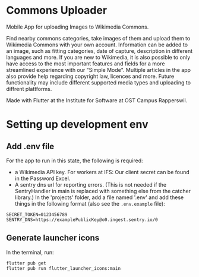 # Commons Uploader
Mobile App for uploading Images to Wikimedia Commons. 

Find nearby commons categories, take images of them and upload them to Wikimedia Commons with your own account. Information can be added to an image, such as fitting categories, date of capture, description in different languages and more. If you are new to Wikimedia, it is also possible to only have access to the most important features and fields for a more streamlined experience with our "Simple Mode". Multiple articles in the app also provide help regarding copyright law, licences and more. Future functionality may include different supported media types and uploading to diffrent plattforms.

Made with Flutter at the Institute for Software at OST Campus Rapperswil.

# Setting up development env

## Add .env file
For the app to run in this state, the following is required: 
 - a Wikimedia API key. For workers at IFS: Our client secret can be found in the Password Excel.
 - A sentry dns url for reporting errors. (This is not needed if the SentryHandler in main is replaced with something else from the catcher library.)
In the 'projects' folder, add a file named '.env' and add these things in the following format (also see the `.env.example` file):
```
SECRET_TOKEN=0123456789
SENTRY_DNS=https://examplePublicKey@o0.ingest.sentry.io/0
```

## Generate launcher icons

In the terminal, run:
```
flutter pub get
flutter pub run flutter_launcher_icons:main
```
